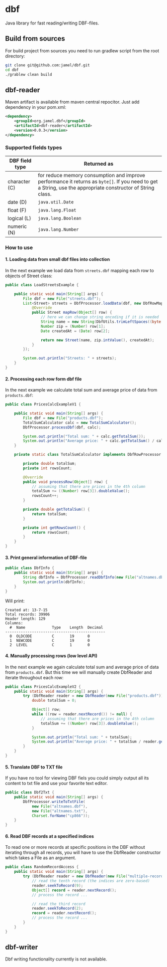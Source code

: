 # dbf

Java library for fast reading/writing DBF-files.

## Build from sources

For build project from sources you need to run gradlew script from the root directory:

```sh
git clone git@github.com:jamel/dbf.git
cd dbf
./grablew clean build
```

## dbf-reader

Maven artifact is available from maven central repocitor. Just add dependency in your pom.xml:

```xml
<dependency>
    <groupId>org.jamel.dbf</groupId>
    <artifactId>dbf-reader</artifactId>
    <version>0.0.3</version>
</dependency>
```

### Supported fields types

DBF field type | Returned as
--- | --- 
character (C) | for reduce memory consumption and improve performance it returns as `byte[]`. If you need to get a String, use the appropriate constructor of String class.
date (D) | `java.util.Date`
float (F) | `java.lang.Float`
logical (L) | `java.lang.Boolean`
numeric (N) | `java.lang.Number`

### How to use

#### 1. Loading data from small dbf files into collection

In the next example we load data from `streets.dbf` mapping each row to objects of Street class:

```java
public class LoadStreetsExample {

    public static void main(String[] args) {
        File dbf = new File("streets.dbf");
        List<Street> streets = DbfProcessor.loadData(dbf, new DbfRowMapper<Street>() {
            @Override
            public Street mapRow(Object[] row) {
                // here we can change string encoding if it is needed
                String name = new String(DbfUtils.trimLeftSpaces((byte[]) row[0]));
                Number zip = (Number) row[1];
                Date createdAt = (Date) row[2];

                return new Street(name, zip.intValue(), createdAt);
            }
        });

        System.out.println("Streets: " + streets);
    }
}
```

#### 2. Processing each row form dbf file

In the next example we calculate total sum and average price of data from `products.dbf`:

```java
public class PricesCalcExampleV1 {

    public static void main(String[] args) {
        File dbf = new File("products.dbf");
        TotalSumCalculator calc = new TotalSumCalculator();
        DbfProcessor.processDbf(dbf, calc);

        System.out.println("Total sum: " + calc.getTotalSum());
        System.out.println("Average price: " + calc.getTotalSum() / calc.getRowsCount());
    }

    private static class TotalSumCalculator implements DbfRowProcessor {

        private double totalSum;
        private int rowsCount;

        @Override
        public void processRow(Object[] row) {
            // assuming that there are prices in the 4th column
            totalSum += ((Number) row[3]).doubleValue();
            rowsCount++;
        }

        private double getTotalSum() {
            return totalSum;
        }

        private int getRowsCount() {
            return rowsCount;
        }
    }
}
```

#### 3. Print general information of DBF-file

```java
public class DbfInfo {
    public static void main(String[] args) {
        String dbfInfo = DbfProcessor.readDbfInfo(new File("altnames.dbf"))
        System.out.println(dbfInfo);
    }
}
```

Will print:

```
Created at: 13-7-15
Total records: 39906
Header length: 129
Columns:
  #  Name            Type    Length  Decimal
---------------------------------------------
  0  OLDCODE         C       19      0
  1  NEWCODE         C       19      0
  2  LEVEL           C       1       0
```

#### 4. Manually processing rows (low level API)

In the next example we again calculate total sum and average price of data from `products.dbf`. But this time we will manually create DbfReader and iterate throughout each row:

```java
public class PricesCalcExampleV2 {
    public static void main(String[] args) {
        try (DbfReader reader = new DbfReader(new File("products.dbf"))) {
            double totalSum = 0;

            Object[] row;
            while ((row = reader.nextRecord()) != null) {
                // assuming that there are prices in the 4th column
                totalSum += ((Number) row[3]).doubleValue();
            }

            System.out.println("Total sum: " + totalSum);
            System.out.println("Average price: " + totalSum / reader.getHeader().getNumberOfRecords());
        }
    }
}
```

#### 5. Translate DBF to TXT file

If you have no tool for viewing DBF fiels you could simply output all its content to txt file and use your favorite text editor.

```java
public class Dbf2Txt {
    public static void main(String[] args) {
        DbfProcessor.writeToTxtFile(
            new File("altnames.dbf"),
            new File("altnames.txt"),
            Charset.forName("cp866"));
    }
}
```

#### 6. Read DBF records at a specified indices

To read one or more records at specific positions in the DBF without iterating through all records, you will have to use the DbfReader constructor which takes a File as an argument.

```java
public class RandomRecordAccess {
    public static void main(String[] args) {
        try (DbfReader reader = new DbfReader(new File("multiple-records.dbf"))) {
            // read the tenth record (the indices are zero-based)
            reader.seekToRecord(9);
            Object[] record = reader.nextRecord();
            // process the record ...

            // read the third record
            reader.seekToRecord(2);
            record = reader.nextRecord();
            // process the record ...
        }
    }
}
```

## dbf-writer

Dbf writing functionality currently is not available.


